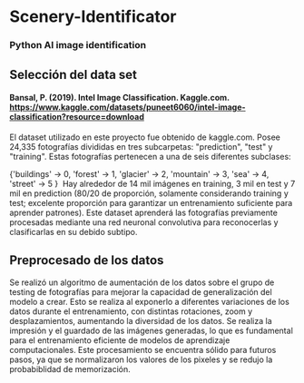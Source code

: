# Scenery-Identificator
### Python AI image identification
## Selección del data set
#### Bansal, P. (2019). Intel Image Classification. Kaggle.com. https://www.kaggle.com/datasets/puneet6060/intel-image-classification?resource=download
El dataset utilizado en este proyecto fue obtenido de kaggle.com. Posee 24,335 fotografías divididas en tres subcarpetas: "prediction", "test" y "training". Estas fotografías pertenecen a una de seis diferentes subclases: 

{'buildings' -> 0,
'forest' -> 1,
'glacier' -> 2,
'mountain' -> 3,
'sea' -> 4,
'street' -> 5 }
‌
Hay alrededor de 14 mil imágenes en training, 3 mil en test y 7 mil en prediction (80/20 de proporción, solamente considerando training y test; excelente proporción para garantizar un entrenamiento suficiente para aprender patrones). Este dataset aprenderá las fotografías previamente procesadas mediante una red neuronal convolutiva para reconocerlas y clasificarlas en su debido subtipo.
## Preprocesado de los datos
Se realizó un algoritmo de aumentación de los datos sobre el grupo de testing de fotografías para mejorar la capacidad de generalización del modelo a crear. Esto se realiza al exponerlo a diferentes variaciones de los datos durante el entrenamiento, con distintas rotaciones, zoom y desplazamientos, aumentando la diversidad de los datos. Se realiza la impresión y el guardado de las imágenes generadas, lo que es fundamental para el entrenamiento eficiente de modelos de aprendizaje computacionales. Este procesamiento se encuentra sólido para futuros pasos, ya que se normalizaron los valores de los pixeles y se redujo la probabiblidad de memorización.

